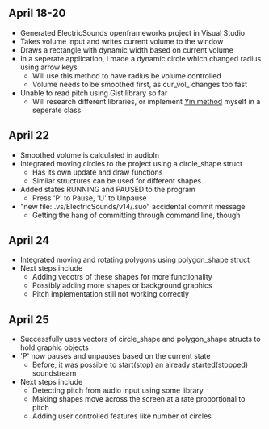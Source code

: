## April 18-20
* Generated ElectricSounds openframeworks project in Visual Studio
* Takes volume input and writes current volume to the window
* Draws a rectangle with dynamic width based on current volume
* In a seperate application, I made a dynamic circle which changed radius using arrow keys
	* Will use this method to have radius be volume controlled
	* Volume needs to be smoothed first, as cur_vol_ changes too fast
* Unable to read pitch using Gist library so far
	* Will research different libraries, or implement [Yin method](http://audition.ens.fr/adc/pdf/2002_JASA_YIN.pdf) myself in a seperate class
## April 22
* Smoothed volume is calculated in audioIn
* Integrated moving circles to the project using a circle_shape struct
	* Has its own update and draw functions
	* Similar structures can be used for different shapes
* Added states RUNNING and PAUSED to the program
	* Press 'P' to Pause, 'U' to Unpause
* "new file: .vs/ElectricSounds/v14/.suo" accidental commit message
	* Getting the hang of committing through command line, though
## April 24
* Integrated moving and rotating polygons using polygon_shape struct
* Next steps include 
	* Adding vecotrs of these shapes for more functionality
	* Possibly adding more shapes or background graphics
	* Pitch implementation still not working correctly
## April 25
* Successfully uses vectors of circle_shape and polygon_shape structs to hold graphic objects
* 'P' now pauses and unpauses based on the current state
	* Before, it was possible to start(stop) an already started(stopped) soundstream
* Next steps include
	* Detecting pitch from audio input using some library
	* Making shapes move across the screen at a rate proportional to pitch
	* Adding user controlled features like number of circles